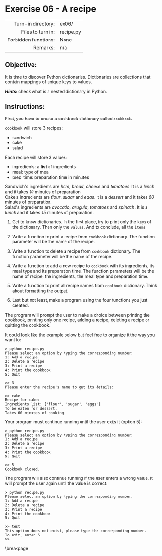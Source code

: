 # Exercise 06 - A recipe

|                         |                    |
| -----------------------:| ------------------ |
|   Turn-in directory:    |  ex06/              |
|   Files to turn in:     |  recipe.py         |
|   Forbidden functions:  |  None              |
|   Remarks:              |  n/a               |

## Objective:
It is time to discover Python dictionaries. Dictionaries are collections that contain mappings of unique keys to values.  

***Hints:*** check what is a nested dictionary in Python.

## Instructions:
First, you have to create a cookbook dictionary called `cookbook`.

`cookbook` will store 3 recipes:
* sandwich
* cake
* salad

Each recipe will store 3 values:
* ingredients: a **list** of ingredients
* meal: type of meal
* prep_time: preparation time in minutes

Sandwich's ingredients are *ham*, *bread*, *cheese* and *tomatoes*. It is a *lunch* and it takes *10* minutes of preparation.  
Cake's ingredients are *flour*, *sugar* and *eggs*. It is a *dessert* and it takes *60* minutes of preparation.  
Salad's ingredients are *avocado*, *arugula*, *tomatoes* and *spinach*. It is a *lunch* and it takes *15* minutes of preparation.  

1. Get to know dictionaries. In the first place, try to print only the `keys` of the dictionary. Then only the `values`. And to conclude, all the `items`.

2. Write a function to print a recipe from `cookbook` dictionary. The function parameter will be the name of the recipe.

3. Write a function to delete a recipe from `cookbook` dictionary. The function parameter will be the name of the recipe.

4.  Write a function to add a new recipe to `cookbook` with its ingredients, its meal type and its preparation time. The function parameters will be the name of recipe, the ingredients, the meal type and preparation time.

5.  Write a function to print all recipe names from `cookbook` dictionary. Think about formatting the output.

6.  Last but not least, make a program using the four functions you just created.

The program will prompt the user to make a choice between printing the cookbook, printing only one recipe, adding a recipe, deleting a recipe or quitting the cookbook.

It could look like the example below but feel free to organize it the way you want to:

```console
> python recipe.py
Please select an option by typing the corresponding number:
1: Add a recipe
2: Delete a recipe
3: Print a recipe
4: Print the cookbook
5: Quit

>> 3
Please enter the recipe's name to get its details:

>> cake
Recipe for cake:
Ingredients list: ['flour', 'sugar', 'eggs']
To be eaten for dessert.
Takes 60 minutes of cooking.
```

Your program must continue running until the user exits it (option 5):

```console
> python recipe.py
Please select an option by typing the corresponding number:
1: Add a recipe
2: Delete a recipe
3: Print a recipe
4: Print the cookbook
5: Quit

>> 5
Cookbook closed.
```

The program will also continue running if the user enters a wrong value.
It will prompt the user again until the value is correct:

```console
> python recipe.py
Please select an option by typing the corresponding number:
1: Add a recipe
2: Delete a recipe
3: Print a recipe
4: Print the cookbook
5: Quit

>> test
This option does not exist, please type the corresponding number.
To exit, enter 5.
>> 
```

\breakpage
